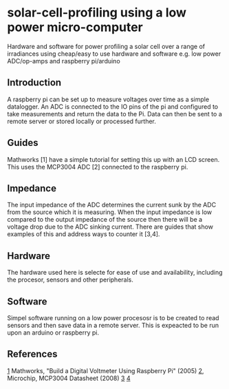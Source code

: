 # solar-cell-profiling using a low power micro-computer
Hardware and software for power profiling a solar cell over a range of irradiances using cheap/easy to use hardware and software e.g. low power ADC/op-amps and raspberry pi/arduino 

## Introduction

A raspberry pi can be set up to measure voltages over time as a simple datalogger.  An ADC is connected to the IO pins of the pi and configured to take measurements and return the data to the Pi.  Data can then be sent to a remote server or stored locally or processed further.

## Guides
Mathworks [1] have a simple tutorial for setting this up with an LCD screen.	This uses the MCP3004 ADC [2] connected to the raspberry pi.

## Impedance
The input impedance of the ADC determines the current sunk by the ADC from the source which it is measuring.  When the input impedance is low compared to the output impedance of the source then there will be a voltage drop due to the ADC sinking current.  There are guides that show examples of this and address ways to counter it [3,4].	

## Hardware
The hardware used here is selecte for ease of use and availability, including the procesor, sensors and other peripherals.

## Software
Simpel software running on a low power procesosr is to be created to read sensors and then save data in a remote server.  This is expeacted to be run upon an arduino or raspberry pi.

## References
[1](http://makerzone.mathworks.com/resources/build-a-digital-voltmeter-using-raspberry-pi/) Mathworks, "Build a Digital Voltmeter Using Raspberry Pi" (2005)
[2](https://cdn-shop.adafruit.com/datasheets/MCP3008.pdf), Microchip, MCP3004 Datasheet (2008)
[3](http://www.ti.com/lit/an/spna088/spna088.pdf)
[4](http://www.ti.com/lit/an/sbaa090/sbaa090.pdf)

